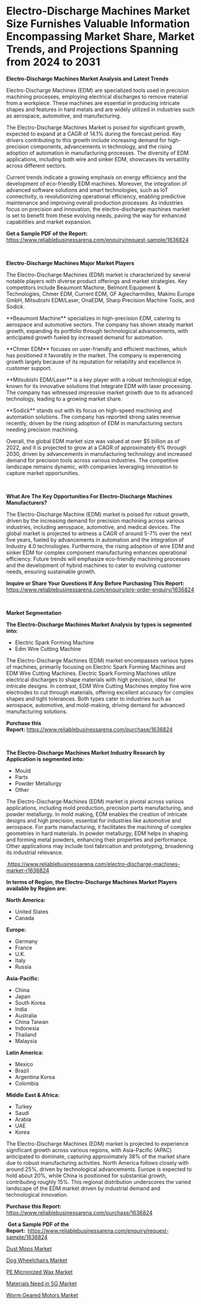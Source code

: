 <p><h1>Electro-Discharge Machines Market Size Furnishes Valuable Information Encompassing Market Share, Market Trends, and Projections Spanning from 2024 to 2031</h1></p><p><strong>Electro-Discharge Machines Market Analysis and Latest Trends</strong></p>
<p><p>Electro-Discharge Machines (EDM) are specialized tools used in precision machining processes, employing electrical discharges to remove material from a workpiece. These machines are essential in producing intricate shapes and features in hard metals and are widely utilized in industries such as aerospace, automotive, and manufacturing.</p><p>The Electro-Discharge Machines Market is poised for significant growth, expected to expand at a CAGR of 14.1% during the forecast period. Key drivers contributing to this growth include increasing demand for high-precision components, advancements in technology, and the rising adoption of automation in manufacturing processes. The diversity of EDM applications, including both wire and sinker EDM, showcases its versatility across different sectors.</p><p>Current trends indicate a growing emphasis on energy efficiency and the development of eco-friendly EDM machines. Moreover, the integration of advanced software solutions and smart technologies, such as IoT connectivity, is revolutionizing operational efficiency, enabling predictive maintenance and improving overall production processes. As industries focus on precision and innovation, the electro-discharge machines market is set to benefit from these evolving needs, paving the way for enhanced capabilities and market expansion.</p></p>
<p><strong>Get a Sample PDF of the Report:&nbsp;</strong> <a href="https://www.reliablebusinessarena.com/enquiry/request-sample/1636824">https://www.reliablebusinessarena.com/enquiry/request-sample/1636824</a></p>
<p>&nbsp;</p>
<p><strong>Electro-Discharge Machines Major Market Players</strong></p>
<p><p>The Electro-Discharge Machines (EDM) market is characterized by several notable players with diverse product offerings and market strategies. Key competitors include Beaumont Machine, Belmont Equipment & Technologies, Chmer EDM, Current EDM, GF Agiecharmilles, Makino Europe GmbH, Mitsubishi EDM/Laser, OnaEDM, Sharp Precision Machine Tools, and Sodick.</p><p>**Beaumont Machine** specializes in high-precision EDM, catering to aerospace and automotive sectors. The company has shown steady market growth, expanding its portfolio through technological advancements, with anticipated growth fueled by increased demand for automation.</p><p>**Chmer EDM** focuses on user-friendly and efficient machines, which has positioned it favorably in the market. The company is experiencing growth largely because of its reputation for reliability and excellence in customer support.</p><p>**Mitsubishi EDM/Laser** is a key player with a robust technological edge, known for its innovative solutions that integrate EDM with laser processing. The company has witnessed impressive market growth due to its advanced technology, leading to a growing market share.</p><p>**Sodick** stands out with its focus on high-speed machining and automation solutions. The company has reported strong sales revenue recently, driven by the rising adoption of EDM in manufacturing sectors needing precision machining.</p><p>Overall, the global EDM market size was valued at over $5 billion as of 2022, and it is projected to grow at a CAGR of approximately 6% through 2030, driven by advancements in manufacturing technology and increased demand for precision tools across various industries. The competitive landscape remains dynamic, with companies leveraging innovation to capture market opportunities.</p></p>
<p>&nbsp;</p>
<p><strong>What Are The Key Opportunities For Electro-Discharge Machines Manufacturers?</strong></p>
<p><p>The Electro-Discharge Machine (EDM) market is poised for robust growth, driven by the increasing demand for precision machining across various industries, including aerospace, automotive, and medical devices. The global market is projected to witness a CAGR of around 5-7% over the next five years, fueled by advancements in automation and the integration of Industry 4.0 technologies. Furthermore, the rising adoption of wire EDM and sinker EDM for complex component manufacturing enhances operational efficiency. Future trends will emphasize eco-friendly machining processes and the development of hybrid machines to cater to evolving customer needs, ensuring sustainable growth.</p></p>
<p><strong>Inquire or Share Your Questions If Any Before Purchasing This Report:</strong> <a href="https://www.reliablebusinessarena.com/enquiry/pre-order-enquiry/1636824">https://www.reliablebusinessarena.com/enquiry/pre-order-enquiry/1636824</a></p>
<p>&nbsp;</p>
<p><strong>Market Segmentation</strong></p>
<p><strong>The Electro-Discharge Machines Market Analysis by types is segmented into:</strong></p>
<p><ul><li>Electric Spark Forming Machine</li><li>Edm Wire Cutting Machine</li></ul></p>
<p><p>The Electro-Discharge Machines (EDM) market encompasses various types of machines, primarily focusing on Electric Spark Forming Machines and EDM Wire Cutting Machines. Electric Spark Forming Machines utilize electrical discharges to shape materials with high precision, ideal for intricate designs. In contrast, EDM Wire Cutting Machines employ fine wire electrodes to cut through materials, offering excellent accuracy for complex shapes and tight tolerances. Both types cater to industries such as aerospace, automotive, and mold-making, driving demand for advanced manufacturing solutions.</p></p>
<p><strong>Purchase this Report:&nbsp;</strong><a href="https://www.reliablebusinessarena.com/purchase/1636824">https://www.reliablebusinessarena.com/purchase/1636824</a></p>
<p>&nbsp;</p>
<p><strong>The Electro-Discharge Machines Market Industry Research by Application is segmented into:</strong></p>
<p><ul><li>Mould</li><li>Parts</li><li>Powder Metallurgy</li><li>Other</li></ul></p>
<p><p>The Electro-Discharge Machines (EDM) market is pivotal across various applications, including mold production, precision parts manufacturing, and powder metallurgy. In mold making, EDM enables the creation of intricate designs and high precision, essential for industries like automotive and aerospace. For parts manufacturing, it facilitates the machining of complex geometries in hard materials. In powder metallurgy, EDM helps in shaping and forming metal powders, enhancing their properties and performance. Other applications may include tool fabrication and prototyping, broadening its industrial relevance.</p></p>
<p><a href="https://www.reliablebusinessarena.com/electro-discharge-machines-market-r1636824">&nbsp;https://www.reliablebusinessarena.com/electro-discharge-machines-market-r1636824</a></p>
<p><strong>In terms of Region, the Electro-Discharge Machines Market Players available by Region are:</strong></p>
<p>
    <p> <strong> North America: </strong>
        <ul>
            <li>United States</li>
            <li>Canada</li>
        </ul>
        </p> 
    <p> <strong> Europe: </strong>
        <ul>
            <li>Germany</li>
            <li>France</li>
            <li>U.K.</li>
            <li>Italy</li>
            <li>Russia</li>
        </ul>
        </p> 
    <p> <strong> Asia-Pacific: </strong>
        <ul>
            <li>China</li>
            <li>Japan</li>
            <li>South Korea</li>
            <li>India</li>
            <li>Australia</li>
            <li>China Taiwan</li>
            <li>Indonesia</li>
            <li>Thailand</li>
            <li>Malaysia</li>
        </ul>
        </p> 
    <p> <strong> Latin America: </strong>
        <ul>
            <li>Mexico</li>
            <li>Brazil</li>
            <li>Argentina Korea</li>
            <li>Colombia</li>
        </ul>
        </p> 
    <p> <strong> Middle East & Africa: </strong>
        <ul>
            <li>Turkey</li>
            <li>Saudi</li>
            <li>Arabia</li>
            <li>UAE</li>
            <li>Korea</li>
        </ul>
    </p>
    </p>
<p><p>The Electro-Discharge Machines (EDM) market is projected to experience significant growth across various regions, with Asia-Pacific (APAC) anticipated to dominate, capturing approximately 38% of the market share due to robust manufacturing activities. North America follows closely with around 25%, driven by technological advancements. Europe is expected to hold about 20%, while China is positioned for substantial growth, contributing roughly 15%. This regional distribution underscores the varied landscape of the EDM market driven by industrial demand and technological innovation.</p></p>
<p><strong>Purchase this Report: </strong><a href="https://www.reliablebusinessarena.com/purchase/1636824">https://www.reliablebusinessarena.com/purchase/1636824</a></p>
<p>&nbsp;<strong>Get a Sample PDF of the Report:&nbsp;&nbsp;</strong><a href="https://www.reliablebusinessarena.com/enquiry/request-sample/1636824">https://www.reliablebusinessarena.com/enquiry/request-sample/1636824</a></p>
<p><strong></strong></p>
<p><p><a href="https://issuu.com/reportprime-2/docs/dust-mops-market-size-2030.pptx_c92f429dc2a354">Dust Mops Market</a></p><p><a href="https://issuu.com/reportprime-2/docs/dog-wheelchairs-market-size-2030.pp_a82fa17953eb13">Dog Wheelchairs Market</a></p><p><a href="https://github.com/provorikovar/Market-Research-Report-List-6/blob/main/pe-micronized-wax-market.md">PE Micronized Wax Market</a></p><p><a href="https://medium.com/@skylarreilly36/materials-need-in-5g-market-growth-market-segmentation-and-regional-analysis-global-forecast-20deca0bd60d?postPublishedType=repub">Materials Need in 5G Market</a></p><p><a href="https://www.linkedin.com/pulse/role-worm-geared-motors-market-applications-energy-industrychemicalfoodautomotive-aliuf?trackingId=QWImVHKISiW%2FcoZo%2FF%2F3eA%3D%3D">Worm Geared Motors Market</a></p></p>